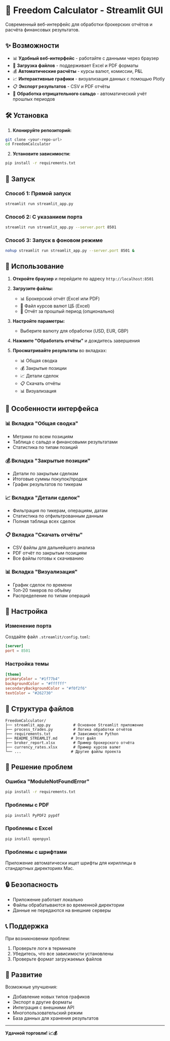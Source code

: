 # 🚀 Freedom Calculator - Streamlit GUI

Современный веб-интерфейс для обработки брокерских отчётов и расчёта финансовых результатов.

## ✨ Возможности

- 📊 **Удобный веб-интерфейс** - работайте с данными через браузер
- 📁 **Загрузка файлов** - поддерживает Excel и PDF форматы
- 💰 **Автоматические расчёты** - курсы валют, комиссии, P&L
- 📈 **Интерактивные графики** - визуализация данных с помощью Plotly
- 📋 **Экспорт результатов** - CSV и PDF отчёты
- 🔄 **Обработка отрицательного сальдо** - автоматический учёт прошлых периодов

## 🛠️ Установка

1. **Клонируйте репозиторий:**
```bash
git clone <your-repo-url>
cd FreedomCalculator
```

2. **Установите зависимости:**
```bash
pip install -r requirements.txt
```

## 🚀 Запуск

### Способ 1: Прямой запуск
```bash
streamlit run streamlit_app.py
```

### Способ 2: С указанием порта
```bash
streamlit run streamlit_app.py --server.port 8501
```

### Способ 3: Запуск в фоновом режиме
```bash
nohup streamlit run streamlit_app.py --server.port 8501 &
```

## 📱 Использование

1. **Откройте браузер** и перейдите по адресу `http://localhost:8501`

2. **Загрузите файлы:**
   - 📊 Брокерский отчёт (Excel или PDF)
   - 💱 Файл курсов валют ЦБ (Excel)
   - 📅 Отчёт за прошлый период (опционально)

3. **Настройте параметры:**
   - Выберите валюту для обработки (USD, EUR, GBP)

4. **Нажмите "Обработать отчёты"** и дождитесь завершения

5. **Просматривайте результаты** во вкладках:
   - 📊 Общая сводка
   - 💰 Закрытые позиции
   - 📈 Детали сделок
   - 📋 Скачать отчёты
   - 📊 Визуализация

## 🎯 Особенности интерфейса

### 📊 Вкладка "Общая сводка"
- Метрики по всем позициям
- Таблица с сальдо и финансовыми результатами
- Статистика по типам позиций

### 💰 Вкладка "Закрытые позиции"
- Детали по закрытым сделкам
- Итоговые суммы покупок/продаж
- График результатов по тикерам

### 📈 Вкладка "Детали сделок"
- Фильтрация по тикерам, операциям, датам
- Статистика по отфильтрованным данным
- Полная таблица всех сделок

### 📋 Вкладка "Скачать отчёты"
- CSV файлы для дальнейшего анализа
- PDF отчёт по закрытым позициям
- Все файлы готовы к скачиванию

### 📊 Вкладка "Визуализация"
- График сделок по времени
- Топ-20 тикеров по объёму
- Распределение по типам операций

## 🔧 Настройка

### Изменение порта
Создайте файл `.streamlit/config.toml`:
```toml
[server]
port = 8501
```

### Настройка темы
```toml
[theme]
primaryColor = "#1f77b4"
backgroundColor = "#ffffff"
secondaryBackgroundColor = "#f0f2f6"
textColor = "#262730"
```

## 📁 Структура файлов

```
FreedomCalculator/
├── streamlit_app.py          # Основное Streamlit приложение
├── process_trades.py         # Логика обработки отчётов
├── requirements.txt          # Зависимости Python
├── README_STREAMLIT.md      # Этот файл
├── broker_report.xlsx        # Пример брокерского отчёта
├── currency_rates.xlsx       # Пример курсов валют
└── ...                      # Другие файлы проекта
```

## 🐛 Решение проблем

### Ошибка "ModuleNotFoundError"
```bash
pip install -r requirements.txt
```

### Проблемы с PDF
```bash
pip install PyPDF2 pypdf
```

### Проблемы с Excel
```bash
pip install openpyxl
```

### Проблемы с шрифтами
Приложение автоматически ищет шрифты для кириллицы в стандартных директориях Mac.

## 🔒 Безопасность

- Приложение работает локально
- Файлы обрабатываются во временной директории
- Данные не передаются на внешние серверы

## 📞 Поддержка

При возникновении проблем:
1. Проверьте логи в терминале
2. Убедитесь, что все зависимости установлены
3. Проверьте формат загружаемых файлов

## 🚀 Развитие

Возможные улучшения:
- Добавление новых типов графиков
- Экспорт в другие форматы
- Интеграция с внешними API
- Многопользовательский режим
- База данных для хранения результатов

---

**Удачной торговли! 📈💰**
